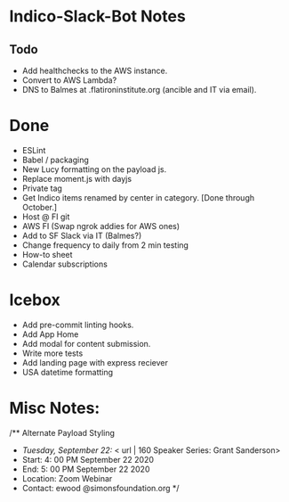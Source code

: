 # Indico-Slack-Bot Notes

## Todo

- Add healthchecks to the AWS instance.
- Convert to AWS Lambda?
- DNS to Balmes at .flatironinstitute.org (ancible and IT via email).

# Done

- ESLint
- Babel / packaging
- New Lucy formatting on the payload js.
- Replace moment.js with dayjs
- Private tag
- Get Indico items renamed by center in category. [Done through October.]
- Host @ FI git
- AWS FI (Swap ngrok addies for AWS ones)
- Add to SF Slack via IT (Balmes?)
- Change frequency to daily from 2 min testing
- How-to sheet
- Calendar subscriptions

# Icebox

- Add pre-commit linting hooks.
- Add App Home
- Add modal for content submission.
- Write more tests
- Add landing page with express reciever
- USA datetime formatting

# Misc Notes:

/\*\* Alternate Payload Styling

- _Tuesday, September 22:_ < url | 160 Speaker Series: Grant Sanderson>
- Start: 4: 00 PM September 22 2020
- End: 5: 00 PM September 22 2020
- Location: Zoom Webinar
- Contact: ewood @simonsfoundation.org
  \*/
